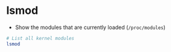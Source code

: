 # lsmod

- Show the modules that are currently loaded (`/proc/modules`)

```sh
# List all kernel modules
lsmod
```
